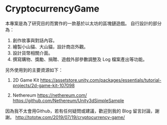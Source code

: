 # CryptocurrencyGame
本專案是為了研究目的而實作的一款基於以太坊的區塊鏈遊戲。
自行設計的部分為：
1. 創作故事與對話內容。
2. 繪製小山貓、大山貓，設計商店外觀。
3. 設計貨幣相關介面。
4. 撰寫購物、獎勵、捐贈、遊戲外部參數調整及 Log 檔案產出等功能。

另外使用到的主要資源如下：
1. 2D Game Kit
https://assetstore.unity.com/packages/essentials/tutorial-projects/2d-game-kit-107098

2. Nethereum
https://nethereum.com/
https://github.com/Nethereum/Unity3dSimpleSample

因為我不太會用Github，若有任何疑問或建議，歡迎到我的 Blog 留言討論，謝謝。
http://tototw.com/2019/07/19/cryptocurrency-game/ 
